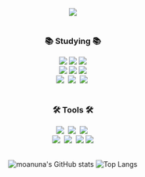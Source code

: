 <div align="center">
<!--  <img src="https://capsule-render.vercel.app/api?type=waving&color=auto&height=200&section=header&text=Seung%20Yeon&fontSize=50" /> -->
 <img src="https://github.com/moanuna/moanuna/assets/137742302/9ef5ff77-0039-43bf-91bf-ff5b8c5cfbc4" />
</div>

<br>

<h3 align="center">📚 Studying 📚</h3>
<div align="center">
 <img src="https://img.shields.io/badge/swift-F54A2A?style=for-the-badge&logo=swift&logoColor=white"> 
 <img src="https://img.shields.io/badge/flutter-02569B?style=for-the-badge&logo=flutter&logoColor=#02569B"> 
 <img src="https://img.shields.io/badge/django-092E20?style=for-the-badge&logo=django&logoColor=white"> 
</div>
<div align="center">
 <img src="https://img.shields.io/badge/styled components-DB7093?style=for-the-badge&logo=styled-components&logoColor=white"/>
 <img src="https://img.shields.io/badge/Typescript-3178C6?style=for-the-badge&logo=Typescript&logoColor=white"/>
 <img src="https://img.shields.io/badge/css-1572B6?style=for-the-badge&logo=css3&logoColor=white">
</div>
<div align="center">
 <img src="https://img.shields.io/badge/react-20232a.svg?style=for-the-badge&logo=react&logoColor=61DAFB" />&nbsp
 <img src="https://img.shields.io/badge/javascript-F7DF1E.svg?style=for-the-badge&logo=javascript&logoColor=20232a" />&nbsp
 <img src="https://img.shields.io/badge/html5-E34F26.svg?style=for-the-badge&logo=html5&logoColor=white" />&nbsp
</div>

<br>

<h3 align="center">🛠 Tools 🛠</h3>
<div align="center">
  <img src="https://img.shields.io/badge/git-F05033.svg?style=for-the-badge&logo=git&logoColor=white" />&nbsp
  <img src="https://img.shields.io/badge/github-181717.svg?style=for-the-badge&logo=github&logoColor=white" />&nbsp
  <img src="https://img.shields.io/badge/Notion-F3F3F3.svg?style=for-the-badge&logo=notion&logoColor=black" />&nbsp
</div>

<div align="center">
  <img src="https://img.shields.io/badge/figma-F24E1E.svg?style=for-the-badge&logo=figma&logoColor=white" />&nbsp
  <img src="https://img.shields.io/badge/VSCode-2C2C32.svg?style=for-the-badge&logo=visual-studio-code&logoColor=22ABF3" />&nbsp
  <img src="https://img.shields.io/badge/docker-%230db7ed.svg?style=for-the-badge&logo=docker&logoColor=white"> 
 <img     src="https://img.shields.io/badge/Xcode-147EFB?style=for-the-badge&logo=Xcode&logoColor=white"/>
</div>

<br>

<div align=center>	
  
![moanuna's GitHub stats](https://github-readme-stats.vercel.app/api?username=moanuna&hide=contribs,prs)
![Top Langs](https://github-readme-stats.vercel.app/api/top-langs/?username=moanuna&layout=compact)
  
</div>

</div>

